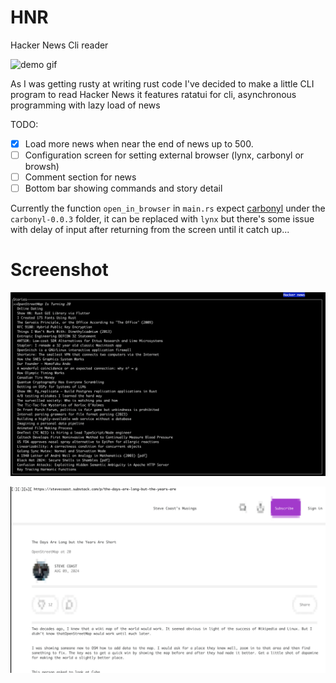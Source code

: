 # HNR
Hacker News Cli reader

![demo gif](screenshot/demo.gif)

As I was getting rusty at writing rust code I've decided to make a little CLI program to read Hacker News
it features ratatui for cli, asynchronous programming with lazy load of news

TODO:

-  [x] Load more news when near the end of news up to 500.
-  [ ] Configuration screen for setting external browser (lynx, carbonyl or browsh)
-  [ ] Comment section for news
-  [ ] Bottom bar showing commands and story detail

Currently the function `open_in_browser` in `main.rs` expect [carbonyl](https://github.com/fathyb/carbonyl) under the  `carbonyl-0.0.3` folder, it can be replaced with `lynx` but there's some issue with delay of input after returning from the screen until it catch up...

Screenshot
==
![main screen](screenshot/main_screen.png)

![story screen](screenshot/story.png)
